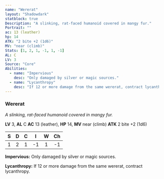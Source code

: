 ```yaml
---
name: "Wererat"
layout: "Shadowdark"
statblock: true
Description: "A slinking, rat-faced humanoid covered in mangy fur."
Portrait: ""
ac: 13 (leather)
hp: 14
ATK: "2 bite +2 (1d6)"
MV: "near (climb)"
Stats: [1, 2, 1, -1, 1, -1]
AL: C
LV: 3
Source: "Core"
Abilities:
  - name: "Impervious"
    desc: "Only damaged by silver or magic sources."
  - name: "Lycanthropy"
    desc: "If 12 or more damage from the same wererat, contract lycanthropy."
---
```


### Wererat

_A slinking, rat-faced humanoid covered in mangy fur._

**LV** 3, **AL** C
**AC** 13 (leather), **HP** 14, **MV** near (climb)
**ATK** 2 bite +2 (1d6)

|  S  |  D  |  C  |  I  |  W  |  Ch  |
|:---:|:---:|:---:|:---:|:---:|:----:|
| 1 | 2 | 1 | -1 | 1 | -1 |

**Impervious:** Only damaged by silver or magic sources.

**Lycanthropy:** If 12 or more damage from the same wererat, contract lycanthropy.


